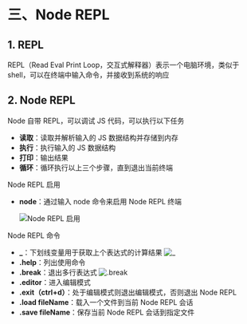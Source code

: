 # 三、Node REPL

## 1. REPL

REPL（Read Eval Print Loop，交互式解释器）表示一个电脑环境，类似于 shell，可以在终端中输入命令，并接收到系统的响应

## 2. Node REPL

Node 自带 REPL，可以调试 JS 代码，可以执行以下任务

* **读取**：读取并解析输入的 JS 数据结构并存储到内存
* **执行**：执行输入的 JS 数据结构
* **打印**：输出结果
* **循环**：循环执行以上三个步骤，直到退出当前终端

Node REPL 启用

* **node**：通过输入 node 命令来启用 Node REPL 终端

    ![Node REPL 启用]()

Node REPL 命令

* **_**：下划线变量用于获取上个表达式的计算结果
  ![_]()
* **.help**：列出使用命令
* **.break**：退出多行表达式
  ![.break]()
* **.editor**：进入编辑模式
* **.exit（ctrl+d）**：处于编辑模式则退出编辑模式，否则退出 Node REPL
* **.load fileName**：载入一个文件到当前 Node REPL 会话
* **.save fileName**：保存当前 Node REPL 会话到指定文件
